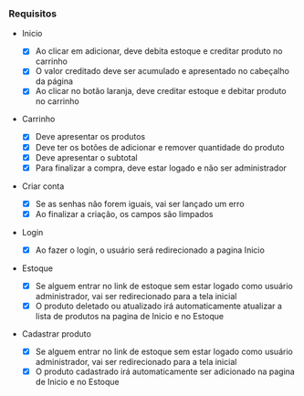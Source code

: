 ### Requisitos

- Inicio

  - [x] Ao clicar em adicionar, deve debita estoque e creditar produto no carrinho
  - [x] O valor creditado deve ser acumulado e apresentado no cabeçalho da página
  - [x] Ao clicar no botão laranja, deve creditar estoque e debitar produto no carrinho

- Carrinho

  - [x] Deve apresentar os produtos
  - [x] Deve ter os botôes de adicionar e remover quantidade do produto
  - [x] Deve apresentar o subtotal
  - [x] Para finalizar a compra, deve estar logado e não ser administrador

- Criar conta

  - [x] Se as senhas não forem iguais, vai ser lançado um erro
  - [x] Ao finalizar a criação, os campos são limpados

- Login

  - [x] Ao fazer o login, o usuário será redirecionado a pagina Inicio

- Estoque

  - [x] Se alguem entrar no link de estoque sem estar logado como usuário administrador, vai ser redirecionado para a tela inicial
  - [x] O produto deletado ou atualizado irá automaticamente atualizar a lista de produtos na pagina de Inicio e no Estoque

- Cadastrar produto

  - [x] Se alguem entrar no link de estoque sem estar logado como usuário administrador, vai ser redirecionado para a tela inicial
  - [x] O produto cadastrado irá automaticamente ser adicionado na pagina de Inicio e no Estoque
